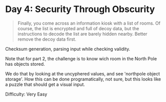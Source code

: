 # Day 4: Security Through Obscurity

> Finally, you come across an information kiosk with a list of rooms.
> Of course, the list is encrypted and full of decoy data, 
> but the instructions to decode the list are barely hidden nearby. 
> Better remove the decoy data first.

Checksum generation, parsing input while checking validity.

Note that for part 2, the challenge is to know wich room in the North Pole has objects stored.

We do that by looking at the uncyphered values, and see 'northpole object storage'. How this can be done 
programatically, not sure, but this looks like a puzzle that should get a visual input. 

Difficulty: Very Easy